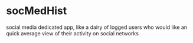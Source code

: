 # socMedHist
social media dedicated app, like a dairy of logged users who would like an quick average view of their activity on social networks 
